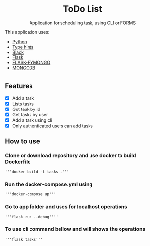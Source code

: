 <h1 align="center">ToDo List</h1>
<p align="center">Application for scheduling task, using CLI or FORMS</p>
<p>This  application uses:</p>
<ul>
    <li> <a href="https://www.python.org/downloads/release/python-3810/">Python</a></li>
    <li> <a href="https://docs.python.org/3/library/typing.html">Type hints</a></li>
    <li> <a href="https://black.readthedocs.io/en/stable/">Black</a></li>
    <li> <a href="https://flask.palletsprojects.com/en/3.0.x/">Flask</a></li>
    <li> <a href="https://pymongo.readthedocs.io/en/stable/">FLASK-PYMONGO</a></li>
    <li> <a href="https://www.mongodb.com/languages/python/pymongo-tutorial">MONGODB</a></li>
</ul>

#

## Features
- [x] Add a task 
- [x] Lists tasks 
- [x] Get task by id
- [x] Get tasks by user
- [x] Add a task using cli
- [x] Only authenticated users can add tasks

## How to use

### Clone or download repository and use docker to build Dockerfile

    '''docker build -t tasks .'''

### Run the docker-compose.yml using

    '''docker-compose up'''

### Go to app folder and uses for localhost operations

    '''flask run --debug''''

### To use cli command bellow and will shows the operations
    '''flask tasks'''